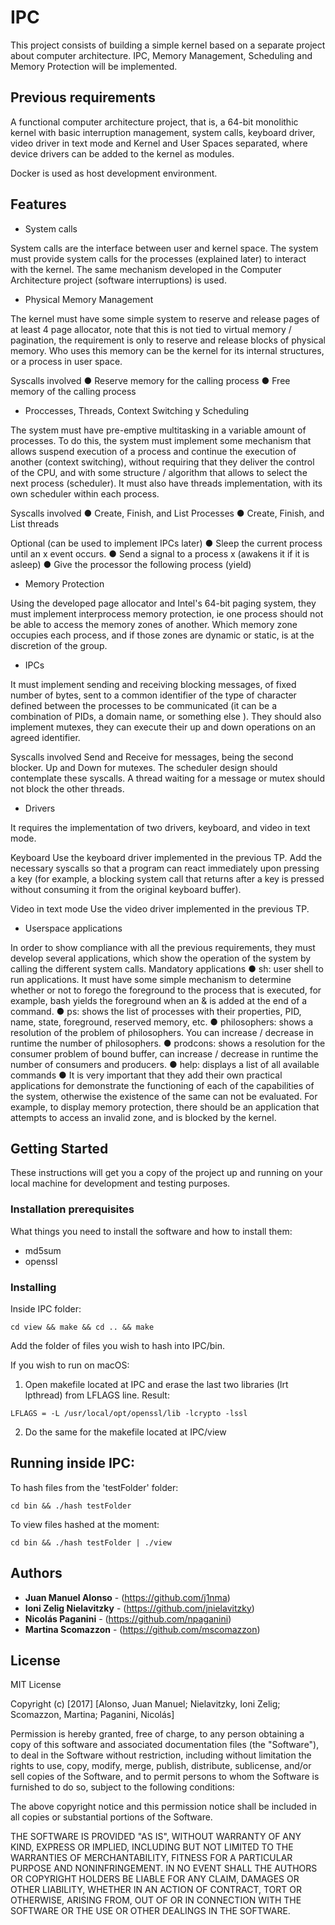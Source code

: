 # IPC 

This project consists of building a simple kernel based on a separate project about computer architecture. IPC,   Memory Management, Scheduling and Memory Protection will be implemented.

## Previous requirements

A functional computer architecture project, that is, a 64-bit monolithic kernel with basic interruption management, system calls, keyboard driver, video driver in text mode and Kernel and User Spaces separated, where device drivers can be added to the kernel as modules.

Docker is used as host development environment.

## Features

* System calls

System calls are the interface between user and kernel space. The system must provide system calls for the processes (explained later) to interact with the kernel. The same mechanism developed in the Computer Architecture project (software interruptions) is used.

* Physical Memory Management

The kernel must have some simple system to reserve and release pages of at least 4 page allocator, note that this is not tied to virtual memory / pagination, the requirement is only to reserve and release blocks of physical memory. Who uses this memory can be the kernel for its internal structures, or a process in user space.

Syscalls involved
● Reserve memory for the calling process
● Free memory of the calling process

* Proccesses, Threads, Context Switching y Scheduling

The system must have pre-emptive multitasking in a variable amount of processes. To do this, the system must implement some mechanism that allows suspend execution of a process and continue the execution of another (context switching), without requiring that they deliver the control of the CPU, and with some structure / algorithm that allows to select the next process (scheduler).
It must also have threads implementation, with its own scheduler within each process.

Syscalls involved
● Create, Finish, and List Processes
● Create, Finish, and List threads

Optional (can be used to implement IPCs later)
● Sleep the current process until an x ​​event occurs.
● Send a signal to a process x (awakens it if it is asleep)
● Give the processor the following process (yield)

* Memory Protection

Using the developed page allocator and Intel's 64-bit paging system, they must implement interprocess memory protection, ie one process should not be able to access the memory zones of another. Which memory zone occupies each process, and if those zones are dynamic or static, is at the discretion of the group.

* IPCs

It must implement sending and receiving blocking messages, of fixed number of bytes, sent to a common identifier of the type of character defined between the processes to be communicated (it can be a combination of PIDs, a domain name, or something else ).
They should also implement mutexes, they can execute their up and down operations on an agreed identifier.

Syscalls involved
Send and Receive for messages, being the second blocker. Up and Down for mutexes. The scheduler design should contemplate these syscalls. A thread waiting for a message or mutex should not block the other threads.

* Drivers

It requires the implementation of two drivers, keyboard, and video in text mode.

Keyboard
Use the keyboard driver implemented in the previous TP. Add the necessary syscalls so that a program can react immediately upon pressing a key (for example, a blocking system call that returns after a key is pressed without consuming it from the original keyboard buffer).

Video in text mode
Use the video driver implemented in the previous TP.

* Userspace applications

In order to show compliance with all the previous requirements, they must develop several applications, which show the operation of the system by calling the different system calls.
Mandatory applications
● sh: user shell to run applications. It must have some simple mechanism to determine whether or not to forego the foreground to the process that is executed, for example, bash yields the foreground when an & is added at the end of a command.
● ps: shows the list of processes with their properties, PID, name, state, foreground, reserved memory, etc.
● philosophers: shows a resolution of the problem of philosophers. You can increase / decrease in runtime the number of philosophers.
● prodcons: shows a resolution for the consumer problem of bound buffer, can increase / decrease in runtime the number of consumers and producers.
● help: displays a list of all available commands
● It is very important that they add their own practical applications for
demonstrate the functioning of each of the capabilities of the system, otherwise the existence of the same can not be evaluated. For example, to display memory protection, there should be an application that attempts to access an invalid zone, and is blocked by the kernel.

## Getting Started

These instructions will get you a copy of the project up and running on your local machine for development and testing purposes.

### Installation prerequisites

What things you need to install the software and how to install them:

* md5sum
* openssl


### Installing

Inside IPC folder:

```
cd view && make && cd .. && make
```

Add the folder of files you wish to hash into IPC/bin.

If you wish to run on macOS:

1) Open makefile located at IPC and erase the last two libraries (lrt lpthread) from LFLAGS line. Result:
```
LFLAGS = -L /usr/local/opt/openssl/lib -lcrypto -lssl
```
2) Do the same for the makefile located at IPC/view

## Running inside IPC:

To hash files from the 'testFolder' folder:
```
cd bin && ./hash testFolder
```

To view files hashed at the moment:
```
cd bin && ./hash testFolder | ./view
```

## Authors

* **Juan Manuel Alonso** - (https://github.com/j1nma)
* **Ioni Zelig Nielavitzky** - (https://github.com/jnielavitzky)
* **Nicolás Paganini** - (https://github.com/npaganini)
* **Martina Scomazzon** - (https://github.com/mscomazzon)

## License

MIT License

Copyright (c) [2017] [Alonso, Juan Manuel; Nielavitzky, Ioni Zelig; Scomazzon, Martina; Paganini, Nicolás]

Permission is hereby granted, free of charge, to any person obtaining a copy
of this software and associated documentation files (the "Software"), to deal
in the Software without restriction, including without limitation the rights
to use, copy, modify, merge, publish, distribute, sublicense, and/or sell
copies of the Software, and to permit persons to whom the Software is
furnished to do so, subject to the following conditions:

The above copyright notice and this permission notice shall be included in all
copies or substantial portions of the Software.

THE SOFTWARE IS PROVIDED "AS IS", WITHOUT WARRANTY OF ANY KIND, EXPRESS OR
IMPLIED, INCLUDING BUT NOT LIMITED TO THE WARRANTIES OF MERCHANTABILITY,
FITNESS FOR A PARTICULAR PURPOSE AND NONINFRINGEMENT. IN NO EVENT SHALL THE
AUTHORS OR COPYRIGHT HOLDERS BE LIABLE FOR ANY CLAIM, DAMAGES OR OTHER
LIABILITY, WHETHER IN AN ACTION OF CONTRACT, TORT OR OTHERWISE, ARISING FROM,
OUT OF OR IN CONNECTION WITH THE SOFTWARE OR THE USE OR OTHER DEALINGS IN THE
SOFTWARE.
